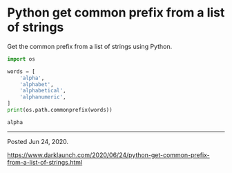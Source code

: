 # Python get common prefix from a list of strings

Get the common prefix from a list of strings using Python.

```python
import os

words = [
    'alpha',
    'alphabet',
    'alphabetical',
    'alphanumeric',
]
print(os.path.commonprefix(words))
```

```
alpha
```

---

Posted Jun 24, 2020.

https://www.darklaunch.com/2020/06/24/python-get-common-prefix-from-a-list-of-strings.html